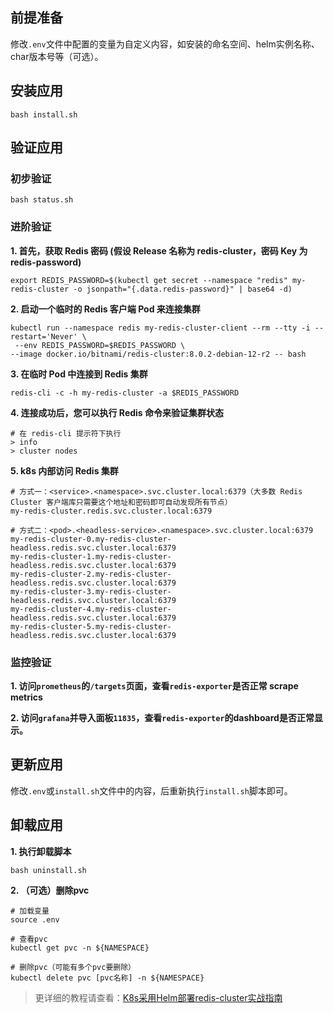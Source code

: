 前提准备
---

修改`.env`文件中配置的变量为自定义内容，如安装的命名空间、helm实例名称、char版本号等（可选）。

安装应用
---

```shell
bash install.sh
```

验证应用
---

### 初步验证

```shell
bash status.sh
```

### 进阶验证

**1. 首先，获取 Redis 密码 (假设 Release 名称为 redis-cluster，密码 Key 为 redis-password)**

```shell
export REDIS_PASSWORD=$(kubectl get secret --namespace "redis" my-redis-cluster -o jsonpath="{.data.redis-password}" | base64 -d)
```
   
**2. 启动一个临时的 Redis 客户端 Pod 来连接集群**

```shell
kubectl run --namespace redis my-redis-cluster-client --rm --tty -i --restart='Never' \
 --env REDIS_PASSWORD=$REDIS_PASSWORD \
--image docker.io/bitnami/redis-cluster:8.0.2-debian-12-r2 -- bash
```
   
**3. 在临时 Pod 中连接到 Redis 集群**

```shell
redis-cli -c -h my-redis-cluster -a $REDIS_PASSWORD
```

**4. 连接成功后，您可以执行 Redis 命令来验证集群状态**

```shell
# 在 redis-cli 提示符下执行
> info
> cluster nodes
```
   
**5. k8s 内部访问 Redis 集群**

```shell
# 方式一：<service>.<namespace>.svc.cluster.local:6379（大多数 Redis Cluster 客户端库只需要这个地址和密码即可自动发现所有节点）
my-redis-cluster.redis.svc.cluster.local:6379

# 方式二：<pod>.<headless-service>.<namespace>.svc.cluster.local:6379
my-redis-cluster-0.my-redis-cluster-headless.redis.svc.cluster.local:6379
my-redis-cluster-1.my-redis-cluster-headless.redis.svc.cluster.local:6379
my-redis-cluster-2.my-redis-cluster-headless.redis.svc.cluster.local:6379
my-redis-cluster-3.my-redis-cluster-headless.redis.svc.cluster.local:6379
my-redis-cluster-4.my-redis-cluster-headless.redis.svc.cluster.local:6379
my-redis-cluster-5.my-redis-cluster-headless.redis.svc.cluster.local:6379
```

### 监控验证

**1. 访问`prometheus`的`/targets`页面，查看`redis-exporter`是否正常 scrape metrics**

**2. 访问`grafana`并导入面板`11835`，查看`redis-exporter`的dashboard是否正常显示。**
    

更新应用
---

修改`.env`或`install.sh`文件中的内容，后重新执行`install.sh`脚本即可。

卸载应用
---

**1. 执行卸载脚本**

```shell
bash uninstall.sh
```

**2. （可选）删除pvc**

```shell
# 加载变量
source .env

# 查看pvc
kubectl get pvc -n ${NAMESPACE}

# 删除pvc（可能有多个pvc要删除）
kubectl delete pvc [pvc名称] -n ${NAMESPACE}
```

> 更详细的教程请查看：[K8s采用Helm部署redis-cluster实战指南](https://lbs.wiki/pages/5c36b781/)
